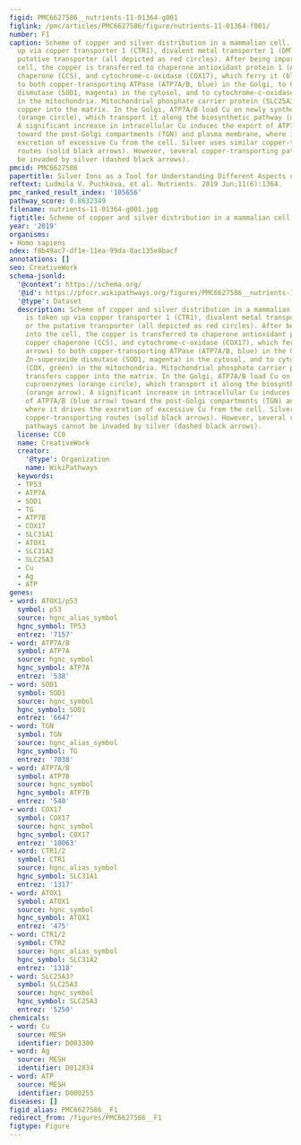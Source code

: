 ```yaml
---
figid: PMC6627586__nutrients-11-01364-g001
figlink: /pmc/articles/PMC6627586/figure/nutrients-11-01364-f001/
number: F1
caption: Scheme of copper and silver distribution in a mammalian cell. Copper is taken
  up via copper transporter 1 (CTR1), divalent metal transporter 1 (DMT1), or the
  putative transporter (all depicted as red circles). After being imported into the
  cell, the copper is transferred to chaperone antioxidant protein 1 (ATOX1), copper
  chaperone (CCS), and cytochrome-c-oxidase (COX17), which ferry it (black arrows)
  to both copper-transporting ATPase (ATP7A/B, blue) in the Golgi, to Cu, Zn-superoxide
  dismutase (SOD1, magenta) in the cytosol, and to cytochrome-c-oxidase (COX, green)
  in the mitochondria. Mitochondrial phosphate carrier protein (SLC25A3) transfers
  copper into the matrix. In the Golgi, ATP7A/B load Cu on newly synthesized cuproenzymes
  (orange circle), which transport it along the biosynthetic pathway (orange arrow).
  A significant increase in intracellular Cu induces the export of ATP7A/B (blue arrow)
  toward the post-Golgi compartments (TGN) and plasma membrane, where it drives the
  excretion of excessive Cu from the cell. Silver uses similar copper-transporting
  routes (solid black arrows). However, several copper-transporting pathways cannot
  be invaded by silver (dashed black arrows).
pmcid: PMC6627586
papertitle: Silver Ions as a Tool for Understanding Different Aspects of Copper Metabolism.
reftext: Ludmila V. Puchkova, et al. Nutrients. 2019 Jun;11(6):1364.
pmc_ranked_result_index: '105656'
pathway_score: 0.8632349
filename: nutrients-11-01364-g001.jpg
figtitle: Scheme of copper and silver distribution in a mammalian cell
year: '2019'
organisms:
- Homo sapiens
ndex: f8b49ac7-df1e-11ea-99da-0ac135e8bacf
annotations: []
seo: CreativeWork
schema-jsonld:
  '@context': https://schema.org/
  '@id': https://pfocr.wikipathways.org/figures/PMC6627586__nutrients-11-01364-g001.html
  '@type': Dataset
  description: Scheme of copper and silver distribution in a mammalian cell. Copper
    is taken up via copper transporter 1 (CTR1), divalent metal transporter 1 (DMT1),
    or the putative transporter (all depicted as red circles). After being imported
    into the cell, the copper is transferred to chaperone antioxidant protein 1 (ATOX1),
    copper chaperone (CCS), and cytochrome-c-oxidase (COX17), which ferry it (black
    arrows) to both copper-transporting ATPase (ATP7A/B, blue) in the Golgi, to Cu,
    Zn-superoxide dismutase (SOD1, magenta) in the cytosol, and to cytochrome-c-oxidase
    (COX, green) in the mitochondria. Mitochondrial phosphate carrier protein (SLC25A3)
    transfers copper into the matrix. In the Golgi, ATP7A/B load Cu on newly synthesized
    cuproenzymes (orange circle), which transport it along the biosynthetic pathway
    (orange arrow). A significant increase in intracellular Cu induces the export
    of ATP7A/B (blue arrow) toward the post-Golgi compartments (TGN) and plasma membrane,
    where it drives the excretion of excessive Cu from the cell. Silver uses similar
    copper-transporting routes (solid black arrows). However, several copper-transporting
    pathways cannot be invaded by silver (dashed black arrows).
  license: CC0
  name: CreativeWork
  creator:
    '@type': Organization
    name: WikiPathways
  keywords:
  - TP53
  - ATP7A
  - SOD1
  - TG
  - ATP7B
  - COX17
  - SLC31A1
  - ATOX1
  - SLC31A2
  - SLC25A3
  - Cu
  - Ag
  - ATP
genes:
- word: ATOX1/p53
  symbol: p53
  source: hgnc_alias_symbol
  hgnc_symbol: TP53
  entrez: '7157'
- word: ATP7A/B
  symbol: ATP7A
  source: hgnc_symbol
  hgnc_symbol: ATP7A
  entrez: '538'
- word: SOD1
  symbol: SOD1
  source: hgnc_symbol
  hgnc_symbol: SOD1
  entrez: '6647'
- word: TGN
  symbol: TGN
  source: hgnc_alias_symbol
  hgnc_symbol: TG
  entrez: '7038'
- word: ATP7A/B
  symbol: ATP7B
  source: hgnc_symbol
  hgnc_symbol: ATP7B
  entrez: '540'
- word: COX17
  symbol: COX17
  source: hgnc_symbol
  hgnc_symbol: COX17
  entrez: '10063'
- word: CTR1/2
  symbol: CTR1
  source: hgnc_alias_symbol
  hgnc_symbol: SLC31A1
  entrez: '1317'
- word: ATOX1
  symbol: ATOX1
  source: hgnc_symbol
  hgnc_symbol: ATOX1
  entrez: '475'
- word: CTR1/2
  symbol: CTR2
  source: hgnc_alias_symbol
  hgnc_symbol: SLC31A2
  entrez: '1318'
- word: SLC25A3?
  symbol: SLC25A3
  source: hgnc_symbol
  hgnc_symbol: SLC25A3
  entrez: '5250'
chemicals:
- word: Cu
  source: MESH
  identifier: D003300
- word: Ag
  source: MESH
  identifier: D012834
- word: ATP
  source: MESH
  identifier: D000255
diseases: []
figid_alias: PMC6627586__F1
redirect_from: /figures/PMC6627586__F1
figtype: Figure
---
```

